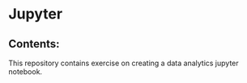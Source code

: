 # Jupyter

## Contents:

This repository contains exercise on creating a data analytics jupyter notebook. 

